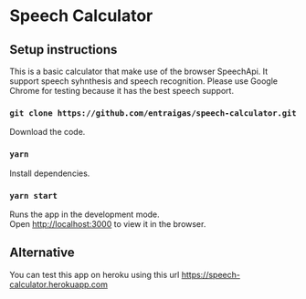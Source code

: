 # Speech Calculator

## Setup instructions

This is a basic calculator that make use of the browser SpeechApi.
It support speech syhnthesis and speech recognition.
Please use Google Chrome for testing because it has the best speech support.

### `git clone https://github.com/entraigas/speech-calculator.git`

Download the code.

### `yarn`

Install dependencies.

### `yarn start`

Runs the app in the development mode.\
Open [http://localhost:3000](http://localhost:3000) to view it in the browser.

## Alternative

You can test this app on heroku using this url
https://speech-calculator.herokuapp.com
 
